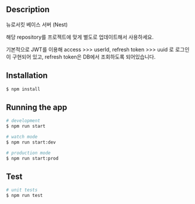 ## Description

뉴로서킷 베이스 서버 (Nest)

해당 repository를 프로젝트에 맞게 별도로 업데이트해서 사용하세요.

기본적으로 JWT를 이용해 access >>> userId, refresh token >>> uuid 로 로그인이 구현되어 있고, refresh token은 DB에서 조회하도록 되어있습니다.

## Installation

```bash
$ npm install
```

## Running the app

```bash
# development
$ npm run start

# watch mode
$ npm run start:dev

# production mode
$ npm run start:prod
```

## Test

```bash
# unit tests
$ npm run test
```
